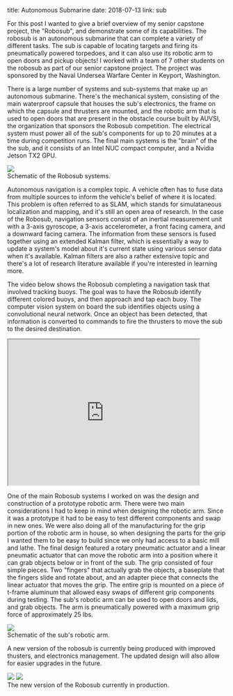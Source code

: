 title: Autonomous Submarine
date: 2018-07-13
link: sub

For this post I wanted to give a brief overview of my senior capstone project, the "Robosub", and 
demonstrate some of its capabilities. The robosub is an autonomous submarine that can complete a variety of different tasks. The sub is capable of locating targets and firing its pneumatically powered torpedoes, and it can also use its robotic arm to open doors and pickup objects! I worked with a team 
of 7 other students on the robosub as part of our senior capstone project. The project was 
sponsored by the Naval Undersea Warfare Center in Keyport, Washington. 

There is a large number of systems and sub-systems that make up an autonomous submarine. There's the 
mechanical system, consisting of the main waterproof capsule that houses the sub's electronics, the frame on which the capsule and thrusters are mounted, and the robotic arm that is used to open doors that 
are present in the obstacle course built by AUVSI, the organization that sponsors the Robosub competition. The electrical system must power all of the sub's components for up to 20 minutes at a time during competition runs. The final main systems is the "brain" of the the sub, and it consists of an Intel NUC compact computer, and a Nvidia Jetson TX2 GPU. 

<div class="img_row">
    <img class="col-8" src="{{ url_for('static', filename="img/scheme.png") }}">
</div>

<span class="col-12 caption">
    Schematic of the Robosub systems.
</span>

Autonomous navigation is a complex topic. A vehicle often has to fuse data from multiple
sources to inform the vehicle's belief of where it is located. This problem is often referred to as SLAM,
which stands for simulataneous localization and mapping, and it's still an open area of research. In the
case of the Robosub, navigation sensors consist of an inertial measurement unit with a 3-axis gyroscope, 
a 3-axis accelerometer, a front facing camera, and a downward facing camera. The information from these
sensors is fused together using an extended Kalman filter, which is essentially a way to update a system's
model about it's current state using various sensor data when it's available. Kalman filters are also
a rather extensive topic and there's a lot of research literature available if you're interested in 
learning more. 

The video below shows the Robosub completing a navigation task that involved tracking buoys. The goal was to have the Robosub identify different colored buoys, and then approach and tap each buoy. The computer vision system on board the sub identifies objects using a convolutional neural network. Once an object has been detected, that information is converted to commands to fire the thrusters to move the sub to the desired destination. 

<div class="img_row">
    <iframe width="440" height="335"
        src="https://www.youtube.com/embed/rltVbQ8TxQI?controls=1">
    </iframe>
</div>

One of the main Robosub systems I worked on was the design and construction of a prototype robotic arm.
There were two main considerations I had to keep in mind when designing the robotic arm. Since it was a 
prototype it had to be easy to test different components and swap in new ones. We were also doing all of the manufacturing for the grip portion of the robotic arm in house, so when designing the parts for the grip I wanted them to be easy to build since we only had access to a basic mill and lathe. The final 
design featured a rotary pneumatic actuator and a linear pneumatic actuator that can move the robotic arm into a position where it can grab objects below or in front of the sub. The grip consisted of four simple pieces. Two "fingers" that actually grab the objects, a baseplate that the fingers slide and rotate about,
and an adapter piece that connects the linear actuator that moves the grip. The entire grip is mounted on 
a piece of t-frame aluminum that allowed easy swaps of different grip components during testing. The sub's robotic arm can be used to open doors and lids, and grab objects. The arm is pneumatically 
powered with a maximum grip force of approximately 25 lbs. 

<div class="img_row">
    <img class="col-8" src="{{ url_for('static', filename="img/grip.png") }}">
</div>

<div class="col-12 caption">
    Schematic of the sub's robotic arm.
</div>

A new version of the robosub is currently being produced with improved thusters, and electronics management. The updated design will also allow for easier upgrades in the future.

<div class="img_row">
    <img class="col-6" src="{{ url_for('static', filename="img/new_sub_frame.jpg") }}">
    <img class="col-6" src="{{ url_for('static', filename="img/new_sub_electric.jpg") }}">
</div>

<div class="col-12 caption">
    The new version of the Robosub currently in production.
</div>


